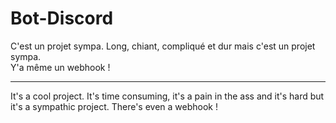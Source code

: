 # Bot-Discord
C'est un projet sympa.
Long, chiant, compliqué et dur mais c'est un projet sympa.  
Y'a même un webhook !
___
It's a cool project.
It's time consuming, it's a pain in the ass and it's hard but it's a sympathic project.
There's even a webhook !

